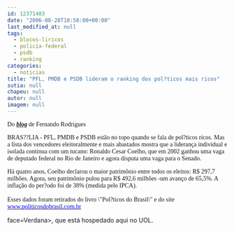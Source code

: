 ```yaml
---
id: 12371403
date: "2006-08-28T10:58:00+00:00"
last_modified_at: null
tags:
  - blocos-liricos
  - policia-federal
  - psdb
  - ranking
categories:
  - noticias
title: "PFL, PMDB e PSDB lideram o ranking dos pol?ticos mais ricos"
sutia: null
chapeu: null
autor: null
imagem: null
---
```

<p><P><FONT face=Verdana>Do <STRONG><EM><A href=\"https://noticias.uol.com.br/fernandorodrigues/politicosdobrasil/ultnot/2006/08/28/ult3957u2.jhtm\" target=_blank>blog</A></EM></STRONG> de Fernando Rodrigues </FONT></P></p>
<p><P><FONT face=Verdana>BRAS??LIA - PFL, PMDB e PSDB estão no topo quando se fala de pol?ticos ricos. Mas a lista dos vencedores eleitoralmente e mais abastados mostra que a liderança individual e isolada continua com um tucano: Ronaldo Cesar Coelho, que em 2002 ganhou uma vaga de deputado federal no Rio de Janeiro e agora disputa uma vaga para o Senado. </FONT></P></p>
<p><P><FONT face=Verdana>Há quatro anos, Coelho declarou o maior patrimônio entre todos os eleitos: R$ 297,7 milhões. Agora, seu patrimônio pulou para R$ 492,6 milhões -um avanço de 65,5%. A inflação do per?odo foi de 38% (medida pelo IPCA).<BR><BR>Esses dados foram retirados do livro \"Pol?ticos do Brasil\" e do site </FONT><A href=\"https://www.politicosdobrasil.com.br/\"><U><FONT color=#0000ff><FONT face=Verdana>www.politicosdobrasil.com.br</FONT></U></FONT></A><FONT</p>
<p> face=Verdana>, que está hospedado aqui no UOL.</FONT></P> </p>
